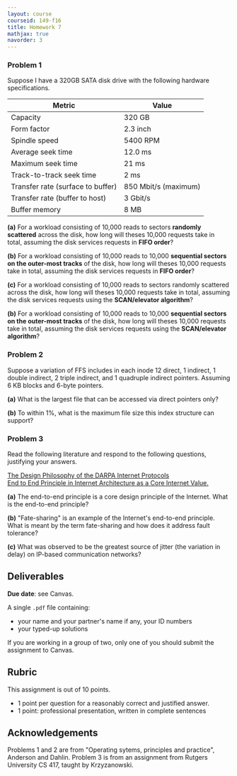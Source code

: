 ```yaml
---
layout: course
courseid: 149-f16
title: Homework 7
mathjax: true
navorder: 3
---
```


### Problem 1
Suppose I have a 320GB SATA  disk drive with the following hardware specifications.

Metric | Value
--|--
Capacity | 320 GB
Form factor | 2.3 inch
Spindle speed | 5400 RPM
Average seek time | 12.0 ms
Maximum seek time | 21 ms
Track-to-track seek time | 2 ms
Transfer rate (surface to buffer) | 850 Mbit/s (maximum)
Transfer rate (buffer to host) | 3 Gbit/s
Buffer memory | 8 MB

__(a)__ For a workload consisting of 10,000 reads to sectors __randomly scattered__ across the disk, how long will theses 10,000 requests take in total, assuming the disk services requests in __FIFO order__?

__(b)__ For a workload consisting of 10,000 reads to 10,000 __sequential sectors on the outer-most tracks__ of the disk, how long will theses 10,000 requests take in total, assuming the disk services requests in __FIFO order__?

__(c)__ For a workload consisting of 10,000 reads to sectors randomly scattered across the disk, how long will theses 10,000 requests take in total, assuming the disk services requests using the __SCAN/elevator algorithm__?

__(b)__ For a workload consisting of 10,000 reads to 10,000 __sequential sectors on the outer-most tracks__ of the disk, how long will theses 10,000 requests take in total, assuming the disk services requests  using the __SCAN/elevator algorithm__?


### Problem 2

Suppose a variation of FFS includes in each inode 12 direct, 1 indirect, 1 double indirect, 2 triple indirect, and 1 quadruple indirect pointers. Assuming 6 KB blocks and 6-byte pointers.

__(a)__ What is the largest file that can be accessed via direct pointers only?

__(b)__ To within 1%, what is the maximum file size this index structure can support?

### Problem 3

Read the following literature and respond to the following questions, justifying your answers.

[The Design Philosophy of the DARPA Internet Protocols](http://dl.acm.org/citation.cfm?id=52336)  
[End to End Principle in Internet Architecture as a Core Internet Value.](http://coreinternetvalues.org/?page_id=1415)

__(a)__ The end-to-end principle is a core design principle of the Internet. What is the end-to-end principle?

__(b)__ "Fate-sharing" is an example of the Internet's end-to-end principle. What is meant by the term fate-sharing and how does it address fault tolerance?

__(c)__ What was observed to be the greatest source of jitter (the variation in delay) on IP-based communication networks?


## Deliverables

__Due date__: see Canvas.

A single `.pdf` file containing:

  * your name and your partner's name if any, your ID numbers
  * your typed-up solutions

If you are working in a group of two, only one of you should submit the assignment to Canvas.

## Rubric

This assignment is out of 10 points.

* 1 point per question for a reasonably correct and justified answer.
* 1 point: professional presentation, written in complete sentences

## Acknowledgements

Problems 1 and 2 are from "Operating sytems, principles and practice", Anderson and Dahlin. Problem 3 is from an assignment from Rutgers University CS 417, taught by Krzyzanowski.
